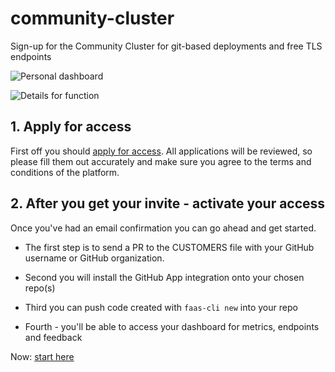 # community-cluster

Sign-up for the Community Cluster for git-based deployments and free TLS endpoints

![Personal dashboard](https://www.openfaas.com/images/openfaas-cloud-gitlab/dashboard.png)

![Details for function](https://www.openfaas.com/images/openfaas-cloud-gitlab/details.png)

## 1. Apply for access

First off you should [apply for access](https://forms.gle/8e6ZXJKMcDHpV6Xu6). All applications will be reviewed, so please fill them out accurately and make sure you agree to the terms and conditions of the platform.

## 2. After you get your invite - activate your access

Once you've had an email confirmation you can go ahead and get started.

* The first step is to send a PR to the CUSTOMERS file with your GitHub username or GitHub organization.

* Second you will install the GitHub App integration onto your chosen repo(s)

* Third you can push code created with `faas-cli new` into your repo

* Fourth - you'll be able to access your dashboard for metrics, endpoints and feedback

Now: [start here](./docs/)
